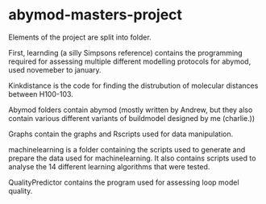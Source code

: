 # abymod-masters-project

Elements of the project are split into folder. 

First, learnding (a silly Simpsons reference) contains the programming required for assessing multiple different modelling protocols for abymod,
used novemeber to january. 

Kinkdistance is the code for finding the distrubution of molecular distances between H100-103. 

Abymod folders contain abymod (mostly written by Andrew, but they also contain various different variants of buildmodel designed by me (charlie.))

Graphs contain the graphs and Rscripts used for data manipulation. 

machinelearning is a folder containing the scripts used to generate and prepare the data used for machinelearning. It also contains scripts used to analyse
the 14 different learning algorithms that were tested. 

QualityPredictor contains the program used for assessing loop model quality. 
